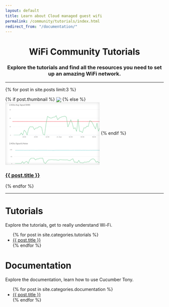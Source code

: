 ```yaml
---
layout: default
title: Learn about Cloud managed guest wifi
permalink: /community/tutorials/index.html
redirect_from: "/documentation/"
---
```



<div class="row">

<h1 style="text-align:center;">WiFi Community Tutorials</h1>
<h3 style="text-align:center;">Explore the tutorials and find all the resources you need to set up an amazing WiFi network.</h3>
<hr/>

  {% for post in site.posts limit:3 %}

  <div class="col-xs-6 col-md-4">
    {% if post.thumbnail %}
    <img src="{{ post.thumbnail }}" style="height: 200px" align="center" />
    {% else %}
    <img src="/images/community/thumbnails/rf-power.png" style="height: 200px" align="center" />
    {% endif %}
    <a href="{{ BASE_PATH }}{{ post.url }}"><h3>{{ post.title }}</h3></a>	
  </div>
  {% endfor %}
<hr/>
</div>

<div class="row">
  <div class="container">
    <h1>Tutorials</h1>
    <p>Explore the tutorials, get to really understand Wi-Fi.</p>
    <ul>
      {% for post in site.categories.tutorials %}
        <li>
          <a href="{{ post.url }}">{{ post.title }}</a>
        </li>
      {% endfor %}
    </ul>
  </div>
</div>

<div class="row">
<div class="container">
    <h1>Documentation</h1>
    <p>Explore the documentation, learn how to use Cucumber Tony.</p>
    <ul>
      {% for post in site.categories.documentation %}
        <li>
          <a href="{{ post.url }}">{{ post.title }}</a>
        </li>
      {% endfor %}
    </ul>
  </div>
</div>
